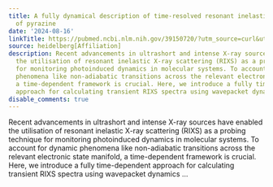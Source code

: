 ```yaml
---
title: A fully dynamical description of time-resolved resonant inelastic X-ray scattering
  of pyrazine
date: '2024-08-16'
linkTitle: https://pubmed.ncbi.nlm.nih.gov/39150720/?utm_source=curl&utm_medium=rss&utm_campaign=pubmed-2&utm_content=1FakS-2QOkCT8HsMOQP1bCRQ4YzyumYOmxmF0moLsQ3dFB1E9V&fc=20220326224207&ff=20240816182134&v=2.18.0.post9+e462414
source: heidelberg[Affiliation]
description: Recent advancements in ultrashort and intense X-ray sources have enabled
  the utilisation of resonant inelastic X-ray scattering (RIXS) as a probing technique
  for monitoring photoinduced dynamics in molecular systems. To account for dynamic
  phenomena like non-adiabatic transitions across the relevant electronic state manifold,
  a time-dependent framework is crucial. Here, we introduce a fully time-dependent
  approach for calculating transient RIXS spectra using wavepacket dynamics ...
disable_comments: true
---
```

Recent advancements in ultrashort and intense X-ray sources have enabled the utilisation of resonant inelastic X-ray scattering (RIXS) as a probing technique for monitoring photoinduced dynamics in molecular systems. To account for dynamic phenomena like non-adiabatic transitions across the relevant electronic state manifold, a time-dependent framework is crucial. Here, we introduce a fully time-dependent approach for calculating transient RIXS spectra using wavepacket dynamics ...